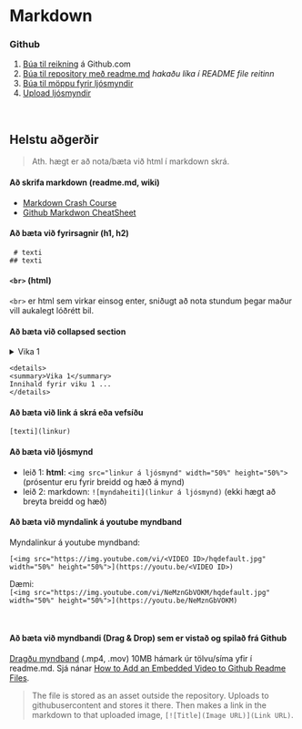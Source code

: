 # Markdown 

### Github 
1. [Búa til reikning](https://youtu.be/ovCRBERA1NQ) á Github.com
1. [Búa til repository með readme.md](https://www.youtube.com/watch?v=HhfPWwz8lVA&ab_channel=RichMcCue)  _hakaðu líka í README file reitinn_
1. [Búa til möppu fyrir ljósmyndir](https://www.youtube.com/watch?v=FvCsnUgAdWA&ab_channel=RichMcCue)
1. [Upload ljósmyndir](https://www.youtube.com/watch?v=ATVm6ACERu8&ab_channel=RichMcCue) 


<br>

## Helstu aðgerðir

> Ath. hægt er að nota/bæta við html í markdown skrá.


#### Að skrifa markdown (readme.md, wiki)
- [Markdown Crash Course](https://www.youtube.com/watch?v=HUBNt18RFbo&ab_channel=TraversyMedia)
- [Github Markdwon CheatSheet](https://github.com/adam-p/markdown-here/wiki/Markdown-Cheatsheet)

#### Að bæta við fyrirsagnir (h1, h2)
` # texti` <br>
`## texti`

#### `<br>` (html)

`<br>` er html sem virkar einsog enter, sniðugt að nota stundum þegar maður vill aukalegt lóðrétt bil.

#### Að bæta við collapsed section
<details>
<summary>Vika 1</summary>

<br>

Innihald fyrir viku 1 ...

</details>

```
<details>
<summary>Vika 1</summary>
Innihald fyrir viku 1 ...
</details>

```

#### Að bæta við link á skrá eða vefsíðu 
`[texti](linkur)`

#### Að bæta við ljósmynd
- leið 1: **html**: `<img src="linkur á ljósmynd" width="50%" height="50%">`  (prósentur eru fyrir breidd og hæð á mynd)
- leið 2: markdown: `![myndaheiti](linkur á ljósmynd)`   (ekki hægt að breyta breidd og hæð)

#### Að bæta við myndalink á youtube myndband
Myndalinkur á youtube myndband:  <!-- https://orbitingweb.com/blog/view-youtube-thumbnail-image/ -->

`[<img src="https://img.youtube.com/vi/<VIDEO ID>/hqdefault.jpg" width="50%" height="50%">](https://youtu.be/<VIDEO ID>)`

Dæmi: <br>
`[<img src="https://img.youtube.com/vi/NeMznGbVOKM/hqdefault.jpg" width="50%" height="50%">](https://youtu.be/NeMznGbVOKM)`

<br>

#### Að bæta við myndbandi (Drag & Drop) sem er vistað og spilað frá Github
[Dragðu myndband](https://i.stack.imgur.com/vxyiV.gif) (.mp4, .mov) 10MB hámark úr tölvu/síma yfir í readme.md. Sjá nánar [How to Add an Embedded Video to Github Readme Files](https://medium.com/huawei-developers/how-to-add-an-embedded-video-on-github-readme-file-450f83be157a).

> The file is stored as an asset outside the repository. Uploads to githubusercontent and stores it there. Then makes a link in the markdown to that uploaded image, `[![Title](Image URL)](Link URL)`. 


<!-- 
`[![Myndband](https://user-images.githubusercontent.com/117899282/222217311-3d43812d-6750-4b7e-945e-cce67de61149.mp4)](https://user-images.githubusercontent.com/117899282/222217311-3d43812d-6750-4b7e-945e-cce67de61149.mp4)`
-->





